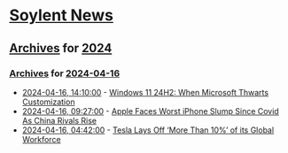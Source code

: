# [Soylent News](../../../README.md)

## [Archives](../../index.md) for [2024](../index.md)

### [Archives](../../index.md) for [2024-04-16](index.md)

* [2024-04-16, 14:10:00](https://soylentnews.org/article.pl?sid=24/04/15/1453237&from=rss) - [Windows 11 24H2: When Microsoft Thwarts Customization](https://soylentnews.org/article.pl?sid=24/04/15/1453237&from=rss)
* [2024-04-16, 09:27:00](https://soylentnews.org/article.pl?sid=24/04/15/1445240&from=rss) - [Apple Faces Worst iPhone Slump Since Covid As China Rivals Rise](https://soylentnews.org/article.pl?sid=24/04/15/1445240&from=rss)
* [2024-04-16, 04:42:00](https://soylentnews.org/article.pl?sid=24/04/15/142230&from=rss) - [Tesla Lays Off ‘More Than 10%’ of its Global Workforce](https://soylentnews.org/article.pl?sid=24/04/15/142230&from=rss)
